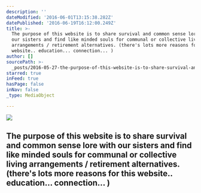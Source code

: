 ```yaml
---
description: ''
dateModified: '2016-06-01T13:15:38.282Z'
datePublished: '2016-06-19T16:12:00.249Z'
title: >-
  The purpose of this website is to share survival and common sense lore with
  our sisters and find like minded souls for communal or collective living
  arrangements / retirement alternatives. (there's lots more reasons for this
  website.. education... connection... )
author: []
sourcePath: >-
  _posts/2016-05-27-the-purpose-of-this-website-is-to-share-survival-and-common.md
starred: true
inFeed: true
hasPage: false
inNav: false
_type: MediaObject

---
```

<article style=""><img src="https://the-grid-user-content.s3-us-west-2.amazonaws.com/5798aff1-34ac-49b2-a496-91c436f68c8a.jpg" /><h1>The purpose of this website is to share survival and common sense lore with our sisters and find like minded souls for communal or collective living arrangements / retirement alternatives. (there's lots more reasons for this website.. education... connection... )</h1></article>
